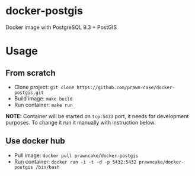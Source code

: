 # docker-postgis
Docker image with PostgreSQL 9.3 + PostGIS

# Usage

## From scratch

* Clone project: `git clone https://github.com/prawn-cake/docker-postgis.git`
* Build image: `make build`
* Run container: `make run`

**NOTE:** Container will be started on `tcp:5433` port, it needs for development purposes. To change it run it manually with instruction below.


## Use docker hub

* Pull image: `docker pull prawncake/docker-postgis`
* Run container: `docker run -i -t -d -p 5432:5432 prawncake/docker-postgis /bin/bash`


